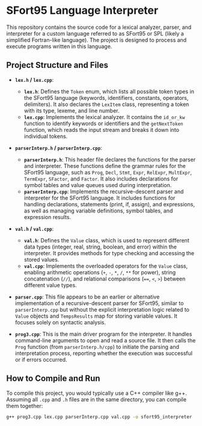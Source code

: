 # SFort95 Language Interpreter

This repository contains the source code for a lexical analyzer, parser, and interpreter for a custom language referred to as SFort95 or SPL (likely a simplified Fortran-like language). The project is designed to process and execute programs written in this language.

## Project Structure and Files

* **`lex.h` / `lex.cpp`**:
    * **`lex.h`**: Defines the `Token` enum, which lists all possible token types in the SFort95 language (keywords, identifiers, constants, operators, delimiters). It also declares the `LexItem` class, representing a token with its type, lexeme, and line number.
    * **`lex.cpp`**: Implements the lexical analyzer. It contains the `id_or_kw` function to identify keywords or identifiers and the `getNextToken` function, which reads the input stream and breaks it down into individual tokens.

* **`parserInterp.h` / `parserInterp.cpp`**:
    * **`parserInterp.h`**: This header file declares the functions for the parser and interpreter. These functions define the grammar rules for the SFort95 language, such as `Prog`, `Decl`, `Stmt`, `Expr`, `RelExpr`, `MultExpr`, `TermExpr`, `SFactor`, and `Factor`. It also includes declarations for symbol tables and value queues used during interpretation.
    * **`parserInterp.cpp`**: Implements the recursive-descent parser and interpreter for the SFort95 language. It includes functions for handling declarations, statements (print, if, assign), and expressions, as well as managing variable definitions, symbol tables, and expression results.

* **`val.h` / `val.cpp`**:
    * **`val.h`**: Defines the `Value` class, which is used to represent different data types (integer, real, string, boolean, and error) within the interpreter. It provides methods for type checking and accessing the stored values.
    * **`val.cpp`**: Implements the overloaded operators for the `Value` class, enabling arithmetic operations (`+`, `-`, `*`, `/`, `**` for power), string concatenation (`//`), and relational comparisons (`==`, `<`, `>`) between different value types.

* **`parser.cpp`**: This file appears to be an earlier or alternative implementation of a recursive-descent parser for SFort95, similar to `parserInterp.cpp` but without the explicit interpretation logic related to `Value` objects and `TempsResults` map for storing variable values. It focuses solely on syntactic analysis.

* **`prog3.cpp`**: This is the main driver program for the interpreter. It handles command-line arguments to open and read a source file. It then calls the `Prog` function (from `parserInterp.h/cpp`) to initiate the parsing and interpretation process, reporting whether the execution was successful or if errors occurred.

## How to Compile and Run

To compile this project, you would typically use a C++ compiler like g++. Assuming all `.cpp` and `.h` files are in the same directory, you can compile them together:

```bash
g++ prog3.cpp lex.cpp parserInterp.cpp val.cpp -o sfort95_interpreter
